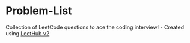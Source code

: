 # Problem-List
Collection of LeetCode questions to ace the coding interview! - Created using [LeetHub v2](https://github.com/arunbhardwaj/LeetHub-2.0)
